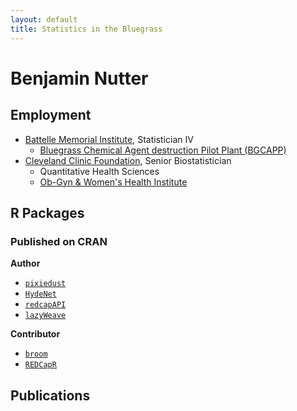```yaml
---
layout: default
title: Statistics in the Bluegrass
---
```


Benjamin Nutter
===============

Employment
----------

-   [Battelle Memorial Institute](www.battelle.org), Statistician IV
    -   [Bluegrass Chemical Agent destruction Pilot
        Plant (BGCAPP)](http://www.bechtelparsonsbgcapp.com/)
-   [Cleveland Clinic Foundation](www.clevelandclinic.org), Senior
    Biostatistician
    -   Quantitative Health Sciences
    -   [Ob-Gyn & Women's Health
        Institute](http://my.clevelandclinic.org/services/ob-gyn-womens-health)

R Packages
----------

### Published on CRAN

**Author**

-   [`pixiedust`](https://CRAN.R-project.org/package=pixiedust)
-   [`HydeNet`](https://CRAN.R-project.org/package=HydeNet)
-   [`redcapAPI`](https://CRAN.R-project.org/package=redcapAPI)
-   [`lazyWeave`](https://CRAN.R-project.org/package=lazyWeave)

**Contributor**

-   [`broom`](https://CRAN.R-project.org/package=broom)
-   [`REDCapR`](https://CRAN.R-project.org/package=REDCapR)

Publications
------------
